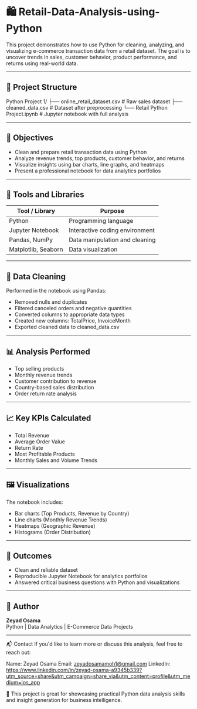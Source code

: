 # 🛍️ Retail-Data-Analysis-using-Python

This project demonstrates how to use Python for cleaning, analyzing, and visualizing e-commerce transaction data from a retail dataset. The goal is to uncover trends in sales, customer behavior, product performance, and returns using real-world data.

---

## 📁 Project Structure

Python Project 1/
├── online_retail_dataset.csv # Raw sales dataset
├── cleaned_data.csv # Dataset after preprocessing
└── Retail Python Project.ipynb # Jupyter notebook with full analysis


---

## 🎯 Objectives

- Clean and prepare retail transaction data using Python  
- Analyze revenue trends, top products, customer behavior, and returns  
- Visualize insights using bar charts, line graphs, and heatmaps  
- Present a professional notebook for data analytics portfolios  

---

## 🔧 Tools and Libraries

| Tool / Library     | Purpose                          |
|--------------------|----------------------------------|
| Python             | Programming language             |
| Jupyter Notebook   | Interactive coding environment   |
| Pandas, NumPy      | Data manipulation and cleaning   |
| Matplotlib, Seaborn| Data visualization               |

---

## 🧼 Data Cleaning

Performed in the notebook using Pandas:

- Removed nulls and duplicates  
- Filtered canceled orders and negative quantities  
- Converted columns to appropriate data types  
- Created new columns: TotalPrice, InvoiceMonth  
- Exported cleaned data to cleaned_data.csv  

---

## 📊 Analysis Performed

- Top selling products  
- Monthly revenue trends  
- Customer contribution to revenue  
- Country-based sales distribution  
- Order return rate analysis  

---

## 📈 Key KPIs Calculated

- Total Revenue  
- Average Order Value  
- Return Rate  
- Most Profitable Products  
- Monthly Sales and Volume Trends  

---

## 🖼️ Visualizations

The notebook includes:

- Bar charts (Top Products, Revenue by Country)  
- Line charts (Monthly Revenue Trends)  
- Heatmaps (Geographic Revenue)  
- Histograms (Order Distribution)  

---

## 📌 Outcomes

- Clean and reliable dataset  
- Reproducible Jupyter Notebook for analytics portfolios  
- Answered critical business questions with Python and visualizations  

---

## 👤 Author

**Zeyad Osama**  
Python | Data Analytics | E-Commerce Data Projects  

---

📬 Contact
If you'd like to learn more or discuss this analysis, feel free to reach out:

Name: Zeyad Osama Email: zeyadosamamoh1@gmail.com LinkedIn: https://www.linkedin.com/in/zeyad-osama-a9345b339?utm_source=share&utm_campaign=share_via&utm_content=profile&utm_medium=ios_app


📌 This project is great for showcasing practical Python data analysis skills and insight generation for business intelligence.



